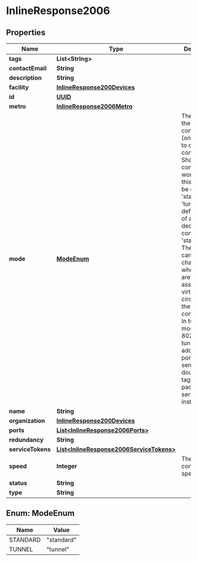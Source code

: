 
# InlineResponse2006

## Properties
Name | Type | Description | Notes
------------ | ------------- | ------------- | -------------
**tags** | **List&lt;String&gt;** |  |  [optional]
**contactEmail** | **String** |  |  [optional]
**description** | **String** |  |  [optional]
**facility** | [**InlineResponse200Devices**](InlineResponse200Devices.md) |  |  [optional]
**id** | [**UUID**](UUID.md) |  |  [optional]
**metro** | [**InlineResponse2006Metro**](InlineResponse2006Metro.md) |  |  [optional]
**mode** | [**ModeEnum**](#ModeEnum) | The mode of the connection (only relevant to dedicated connections). Shared connections won&#39;t have this field. Can be either &#39;standard&#39; or &#39;tunnel&#39;.   The default mode of a dedicated connection is &#39;standard&#39;. The mode can only be changed when there are no associated virtual circuits on the connection.   In tunnel mode, an 802.1q tunnel is added to a port to send/receive double tagged packets from server instances. |  [optional]
**name** | **String** |  |  [optional]
**organization** | [**InlineResponse200Devices**](InlineResponse200Devices.md) |  |  [optional]
**ports** | [**List&lt;InlineResponse2006Ports&gt;**](InlineResponse2006Ports.md) |  |  [optional]
**redundancy** | **String** |  |  [optional]
**serviceTokens** | [**List&lt;InlineResponse2006ServiceTokens&gt;**](InlineResponse2006ServiceTokens.md) |  |  [optional]
**speed** | **Integer** | The connection&#39;s speed in bps. |  [optional]
**status** | **String** |  |  [optional]
**type** | **String** |  |  [optional]


<a name="ModeEnum"></a>
## Enum: ModeEnum
Name | Value
---- | -----
STANDARD | &quot;standard&quot;
TUNNEL | &quot;tunnel&quot;



